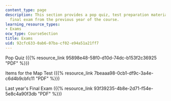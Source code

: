 ```yaml
---
content_type: page
description: This section provides a pop quiz, test preparation materials, and the
  final exam from the previous year of the course.
learning_resource_types:
- Exams
ocw_type: CourseSection
title: Exams
uid: 92cfc633-0ab6-07ba-cf02-e94a51a21ff7
---
```


Pop Quiz ({{% resource_link 95898e48-58f0-d10d-74dc-b153f2c36925 "PDF" %}})

Items for the Map Test ({{% resource_link 7beaaa98-0cb1-df9c-3a4e-c6d4b9cbfc11 "PDF" %}})

Last year's Final Exam ({{% resource_link 93f39235-4b8e-2d71-f54e-5e8c4a90f3db "PDF" %}})